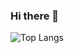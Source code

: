 ### Hi there 👋

![Top Langs](https://github-readme-stats.vercel.app/api/top-langs/?username=sjacobflaherty&langs_count=8)

<!--
**sjacobflaherty/sjacobflaherty** is a ✨ _special_ ✨ repository because its `README.md` (this file) appears on your GitHub profile.

Here are some ideas to get you started:

- 🔭 I’m currently working on ...
- 🌱 I’m currently learning ...
- 👯 I’m looking to collaborate on ...
- 🤔 I’m looking for help with ...
- 💬 Ask me about ...
- 📫 How to reach me: ...
- 😄 Pronouns: ...
- ⚡ Fun fact: ...
-->
